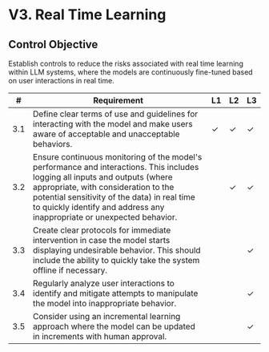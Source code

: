 # V3. Real Time Learning

## Control Objective
Establish controls to reduce the risks associated with real time learning within LLM systems, where the models are continuously fine-tuned based on user interactions in real time.

| # | Requirement | L1 | L2 | L3 |
| - | ---------- | -- | -- | -- |
| 3.1 | Define clear terms of use and guidelines for interacting with the model and make users aware of acceptable and unacceptable behaviors. | ✓ | ✓ | ✓ |
| 3.2 | Ensure continuous monitoring of the model's performance and interactions. This includes logging all inputs and outputs (where appropriate, with consideration to the potential sensitivity of the data) in real time to quickly identify and address any inappropriate or unexpected behavior. |      | ✓ | ✓ |
| 3.3 | Create clear protocols for immediate intervention in case the model starts displaying undesirable behavior. This should include the ability to quickly take the system offline if necessary. |      |      | ✓ |
| 3.4 | Regularly analyze user interactions to identify and mitigate attempts to manipulate the model into inappropriate behavior. |      |      | ✓ |
| 3.5 | Consider using an incremental learning approach where the model can be updated in increments with human approval. |      |      | ✓ |

